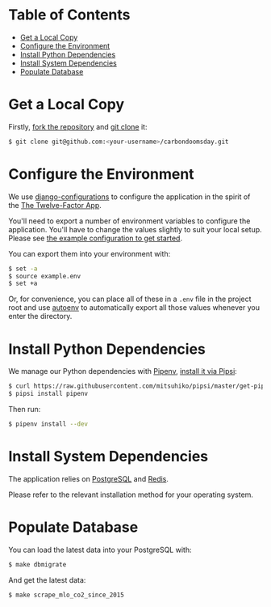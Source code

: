 # Table of Contents
  * [Get a Local Copy](#get-a-local-copy)
  * [Configure the Environment](#configure-the-environment)
  * [Install Python Dependencies](#install-python-dependencies)
  * [Install System Dependencies](#install-system-dependencies)
  * [Populate Database](#populate-database)

# Get a Local Copy

Firstly, [fork the repository] and [git clone] it:

[fork the repository]: https://help.github.com/articles/fork-a-repo://help.github.com/articles/fork-a-repo/
[git clone]: https://git-scm.com/book/en/Getting-Started-Git-Basics

``` bash
$ git clone git@github.com:<your-username>/carbondoomsday.git
```

# Configure the Environment

We use [django-configurations] to configure the application in the spirit of
the [The Twelve-Factor App].

You'll need to export a number of environment variables to configure the
application. You'll have to change the values slightly to suit your local setup.
Please see [the example configuration to get started].

You can export them into your environment with:

``` bash
$ set -a
$ source example.env
$ set +a
```

Or, for convenience, you can place all of these in a `.env` file in the project
root and use [autoenv] to automatically export all those values whenever you
enter the directory.

[django-configurations]: https://github.com/jazzband/django-configurations
[The Twelve-Factor App]: https://12factor.net/config
[autoenv]:https://github.com/kennethreitz/autoenv
[the example configuration to get started]: https://github.com/giving-a-fuck-about-climate-change/carbondoomsday/blob/master/example.env

# Install Python Dependencies

We manage our Python dependencies with [Pipenv], [install it via Pipsi]:

[Pipenv]: http://pipenv.org/
[install it via Pipsi]: http://docs.pipenv.org/en/latest/advanced.html#fancy-installation-of-pipenv

``` bash
$ curl https://raw.githubusercontent.com/mitsuhiko/pipsi/master/get-pipsi.py | python3
$ pipsi install pipenv
```

Then run:

``` bash
$ pipenv install --dev
```

# Install System Dependencies

The application relies on [PostgreSQL] and [Redis].

Please refer to the relevant installation method for your operating system.

[PostgreSQL]: https://www.postgresql.org/
[Redis]: https://redis.io/

# Populate Database

You can load the latest data into your PostgreSQL with:

``` bash
$ make dbmigrate
```

And get the latest data:

``` bash
$ make scrape_mlo_co2_since_2015
```
